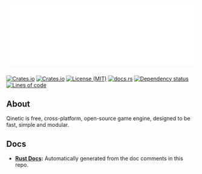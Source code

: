 # [![Qinetic](assets/qinetic_logo.svg)]()

[![Crates.io](https://img.shields.io/crates/v/qinetic.svg)](https://crates.io/crates/qinetic)
[![Crates.io](https://img.shields.io/crates/d/qinetic.svg)](https://crates.io/crates/qinetic)
[![License (MIT)](https://img.shields.io/crates/l/qinetic.svg)](https://github.com/vl-mr-freeman/qinetic/blob/master/LICENSE)
[![docs.rs](https://img.shields.io/badge/docs-website-blue)](https://docs.rs/qinetic)
[![Dependency status](https://deps.rs/repo/github/vl-mr-freeman/qinetic/status.svg)](https://deps.rs/repo/github/vl-mr-freeman/qinetic)
[![Lines of code](https://tokei.rs/b1/github/vl-mr-freeman/qinetic)](https://github.com/vl-mr-freeman/qinetic)

## About
Qinetic is free, cross-platform, open-source game engine, designed to be fast, simple and modular.

## Docs
* **[Rust Docs](https://docs.rs/qinetic):** Automatically generated from the doc comments in this repo.
